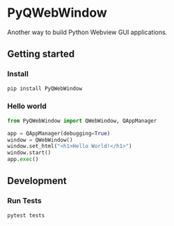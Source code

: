 # PyQWebWindow

Another way to build Python Webview GUI applications.

## Getting started

### Install

```bash
pip install PyQWebWindow
```

### Hello world

```python
from PyQWebWindow import QWebWindow, QAppManager

app = QAppManager(debugging=True)
window = QWebWindow()
window.set_html("<h1>Hello World!</h1>")
window.start()
app.exec()
```

## Development

### Run Tests

```shell
pytest tests
```
